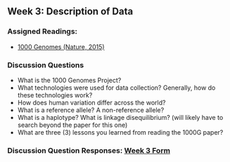 ## Week 3: Description of Data 

### Assigned Readings:

- [1000 Genomes (Nature, 2015)](https://www.nature.com/articles/nature15393)


### Discussion Questions

- What is the 1000 Genomes Project?
- What technologies were used for data collection? Generally, how do these technologies work?
- How does human variation differ across the world?
- What is a reference allele? A non-reference allele?
- What is a haplotype? What is linkage disequilibrium? (will likely have to search beyond the paper for this one)
- What are three (3) lessons you learned from reading the 1000G paper?  

### Discussion Question Responses: [Week 3 Form](https://docs.google.com/forms/d/e/1FAIpQLSfoRSseP3aVblTN9_JSz0D051ReGzSlY0CLLR2c0CKISN4Oww/viewform?usp=sf_link)
